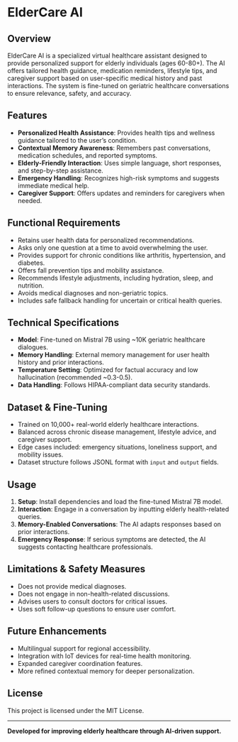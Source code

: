 # ElderCare AI

## Overview
ElderCare AI is a specialized virtual healthcare assistant designed to provide personalized support for elderly individuals (ages 60-80+). The AI offers tailored health guidance, medication reminders, lifestyle tips, and caregiver support based on user-specific medical history and past interactions. The system is fine-tuned on geriatric healthcare conversations to ensure relevance, safety, and accuracy.

## Features
- **Personalized Health Assistance**: Provides health tips and wellness guidance tailored to the user’s condition.
- **Contextual Memory Awareness**: Remembers past conversations, medication schedules, and reported symptoms.
- **Elderly-Friendly Interaction**: Uses simple language, short responses, and step-by-step assistance.
- **Emergency Handling**: Recognizes high-risk symptoms and suggests immediate medical help.
- **Caregiver Support**: Offers updates and reminders for caregivers when needed.

## Functional Requirements
- Retains user health data for personalized recommendations.
- Asks only one question at a time to avoid overwhelming the user.
- Provides support for chronic conditions like arthritis, hypertension, and diabetes.
- Offers fall prevention tips and mobility assistance.
- Recommends lifestyle adjustments, including hydration, sleep, and nutrition.
- Avoids medical diagnoses and non-geriatric topics.
- Includes safe fallback handling for uncertain or critical health queries.

## Technical Specifications
- **Model**: Fine-tuned on Mistral 7B using ~10K geriatric healthcare dialogues.
- **Memory Handling**: External memory management for user health history and prior interactions.
- **Temperature Setting**: Optimized for factual accuracy and low hallucination (recommended ~0.3-0.5).
- **Data Handling**: Follows HIPAA-compliant data security standards.

## Dataset & Fine-Tuning
- Trained on 10,000+ real-world elderly healthcare interactions.
- Balanced across chronic disease management, lifestyle advice, and caregiver support.
- Edge cases included: emergency situations, loneliness support, and mobility issues.
- Dataset structure follows JSONL format with `input` and `output` fields.

## Usage
1. **Setup**: Install dependencies and load the fine-tuned Mistral 7B model.
2. **Interaction**: Engage in a conversation by inputting elderly health-related queries.
3. **Memory-Enabled Conversations**: The AI adapts responses based on prior interactions.
4. **Emergency Response**: If serious symptoms are detected, the AI suggests contacting healthcare professionals.

## Limitations & Safety Measures
- Does not provide medical diagnoses.
- Does not engage in non-health-related discussions.
- Advises users to consult doctors for critical issues.
- Uses soft follow-up questions to ensure user comfort.

## Future Enhancements
- Multilingual support for regional accessibility.
- Integration with IoT devices for real-time health monitoring.
- Expanded caregiver coordination features.
- More refined contextual memory for deeper personalization.

## License
This project is licensed under the MIT License.

---
**Developed for improving elderly healthcare through AI-driven support.**

